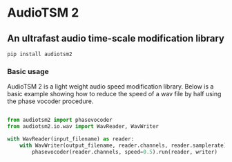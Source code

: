 <h1 style="center">AudioTSM 2</h1>
<h2 style="center">An ultrafast audio time-scale modification library</h2>

```terminal
pip install audiotsm2
```

### Basic usage
AudioTSM 2 is a light weight audio speed modification library. Below is a basic example showing how to reduce the speed of a wav file by half using the phase vocoder procedure.

```python

from audiotsm2 import phasevocoder
from audiotsm2.io.wav import WavReader, WavWriter

with WavReader(input_filename) as reader:
    with WavWriter(output_filename, reader.channels, reader.samplerate) as writer:
        phasevocoder(reader.channels, speed=0.5).run(reader, writer)
```